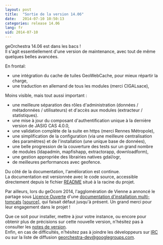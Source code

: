```yaml
---
layout: post
title:  "Sortie de la version 14.06"
date:   2014-07-10 10:50:13
categories: release 14.06
lang: fr
uid: 2014-07-10
---
```


geOrchestra 14.06 est dans les bacs !  
Il s'agit essentiellement d'une version de maintenance, avec tout de même quelques belles avancées.

<!--more-->

En frontal:
 * une intégration du cache de tuiles GeoWebCache, pour mieux répartir la charge,
 * une traduction en allemand de tous les modules (merci CIGALsace),

Moins visible, mais tout aussi important :
 * une meilleure séparation des rôles d'administration (données / métadonnées / utilisateurs) et d'accès aux modules (extracteur / statistiques).
 * une mise à jour du composant d'authentification unique à la dernière version de JASIG CAS 4.0.0,
 * une validation complète de la suite en https (merci Rennes Métropole),
 * une simplification de la configuration (via une meilleure centralisation des paramètres) et de l'installation (une unique base de données),
 * une belle progression de la couverture des tests sur un grand nombre de modules (ldapadmin, mapfishapp, extractorapp, downloadform),
 * une gestion appropriée des librairies natives gdal/ogr,
 * de meilleures performances avec geofence.
 
Du côté de la documentation, l'amélioration est continue.  
La documentation est versionnée avec le code source, accessible directement depuis le fichier [README](https://github.com/georchestra/georchestra/blob/14.06/README.md) situé à la racine du projet.

Par ailleurs, lors du geOcom 2014, l'agglomération de Vienne a annoncé le partage sous [Licence Ouverte](https://github.com/viennagglo/georchestra-doc/blob/master/licence.md) d'une [documentation d'installation multi-tomcats](http://geo.viennagglo.fr/doc/index.html) [[source](https://github.com/viennagglo/georchestra-doc)], qui faisait défaut jusqu'à présent. Un grand merci pour leur engagement dans le projet !

Que ce soit pour installer, mettre à jour votre instance, ou encore pour obtenir plus de précisions sur cette nouvelle version, n'hésitez pas à consulter les [notes de version](https://github.com/georchestra/georchestra/blob/14.06/RELEASE_NOTES.md).  
Enfin, en cas de difficultés, n'hésitez pas à joindre les développeurs sur [IRC](http://webchat.freenode.net/?channels=%23georchestra&uio=d4) ou sur la liste de diffusion [georchestra-dev@googlegroups.com](https://groups.google.com/group/georchestra-dev?hl=fr).
